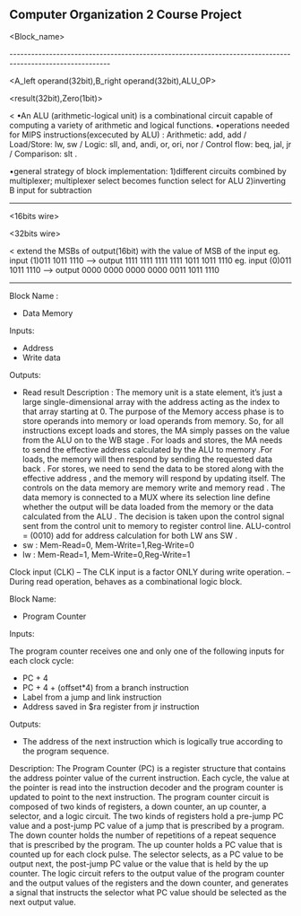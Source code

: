 Computer Organization 2 Course Project 
------------------------------------------

<Block_name>

<Inputs>

<Output>

<Description>
----------------------------------------------------------------------------------------------------------
<ALU>

<A_left operand(32bit),B_right operand(32bit),ALU_OP>

<result(32bit),Zero(1bit)>

<
•An ALU (arithmetic-logical unit) is a combinational circuit capable of computing a variety of arithmetic and logical functions.
•operations needed for MIPS instructions(excecuted by ALU) : Arithmetic: add, add / Load/Store: lw, sw / Logic: sll, and, andi, or, ori, nor / Control flow: beq, jal, jr / Comparison: slt .

•general strategy of block implementation:
1)different circuits combined by multiplexer; multiplexer select becomes function select for ALU
2)inverting B input for subtraction
>
----------------------------------------------------------------------------------------------------

<Sign Extend>

<16bits wire>

<32bits wire>

< extend the MSBs of output(16bit) with the value of MSB of the input
eg. input (1)011 1011 1110  --> output 1111 1111 1111 1111 1011 1011 1110
eg. input (0)011 1011 1110  --> output 0000 0000 0000 0000 0011 1011 1110
>
--------------------------------------------------------------------------------------------------------

Block Name :
-	Data Memory

Inputs:
-	Address
-	Write data

Outputs:
-	Read result
Description :
The memory unit is a state element, it’s just a large single-dimensional array with the address acting as the index to that array starting at 0.
The purpose of the Memory access phase is to store operands into memory or load operands from memory. So, for all instructions except loads and stores, the MA simply passes on the value from the ALU on to the WB stage .
For loads and stores, the MA needs to send the effective address calculated by the ALU to memory .For loads, the memory will then respond by sending the requested data back . For stores, we need to send the data to be stored along with the effective address , and the memory will respond by updating itself.
The controls on the data memory are memory write and memory read .
The data memory is connected to a MUX where its selection line define whether the output will be data loaded from the memory or the data calculated from the ALU . The decision is taken upon the control signal sent from the control unit to memory to register control line.
ALU-control = (0010) add for address calculation for both LW ans SW .
-	sw : Mem-Read=0, Mem-Write=1,Reg-Write=0
-	lw : Mem-Read=1, Mem-Write=0,Reg-Write=1

Clock input (CLK)
–  The CLK input is a factor ONLY during write operation.
–  During read operation, behaves as a combinational logic block.

Block Name:
-	Program Counter
	
Inputs:

The program counter receives one and only one of the following inputs for each clock cycle:
-	PC + 4
-	PC + 4 + (offset*4) from a branch instruction
-	Label from a jump and link instruction 
-	Address saved in $ra register from jr instruction 

Outputs:

-	The address of the next instruction which is logically true according to the program sequence.

Description:
The Program Counter (PC) is a register structure that contains the address pointer value of the current instruction. Each cycle, the value at the pointer is read into the instruction decoder and the program counter is updated to point to the next instruction.
The program counter circuit is composed of two kinds of registers, a down counter, an up counter, a selector, and a logic circuit. The two kinds of registers hold a pre-jump PC value and a post-jump PC value of a jump that is prescribed by a program. The down counter holds the number of repetitions of a repeat sequence that is prescribed by the program. The up counter holds a PC value that is counted up for each clock pulse. The selector selects, as a PC value to be output next, the post-jump PC value or the value that is held by the up counter. The logic circuit refers to the output value of the program counter and the output values of the registers and the down counter, and generates a signal that instructs the selector what PC value should be selected as the next output value.









